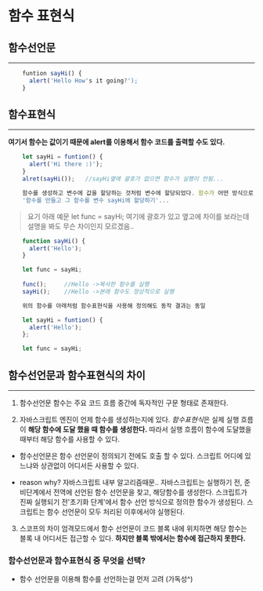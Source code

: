 # 함수 표현식

## 함수선언문
---
```javascript    
    funtion sayHi() {
      alert('Hello How's it going?');
    }
```

## 함수표현식
---
**여기서 함수는 값이기 때문에 alert를 이용해서 함수 코드를 출력할 수도 있다.**

```javascript
    let sayHi = funtion() {
      alert('Hi there :)');
    }
    alret(sayHi());   //sayHi옆에 괄호가 없으면 함수가 실행이 안됨... 

    함수를 생성하고 변수에 값을 할당하는 것처럼 변수에 할당되었다. 함수가 어떤 방식으로 만들어졌는지에 관계 없이 함수는 값이고, 따라서 변수에 할당할 수 있다.
    '함수를 만들고 그 함수를 변수 sayHi에 할당하기'...
```

> 요기 아래 예문 let func = sayHi; 여기에 괄호가 있고 옆고에 차이를 보라는데 설명을 봐도 무슨 차이인지 모르겠음..

```javascript
    function sayHi() {
      alert('Hello');
    }

    let func = sayHi;
    
    func();     //Hello ->복사한 함수를 실행
    sayHi();    //Hello ->본래 함수도 정상적으로 실행

    위의 함수를 아래처럼 함수표현식을 사용해 정의해도 동작 결과는 동일

    let sayHi = funtion() {
      alert('Hello');
    };

    let func = sayHi;
```

## 함수선언문과 함수표현식의 차이
---
  1. 함수선언문 함수는 주요 코드 흐름 중간에 독자적인 구문 형태로 존재한다.

  2. 자바스크립트 엔진이 언제 함수를 생성하는지에 있다.
  *함수표현식*은 실제 실행 흐름이 **해당 함수에 도달 했을 때 함수를 생성한다.** 따라서 실행 흐름이 함수에 도달했을 때부터 해당 함수를 사용할 수 있다.

- 함수선언문은 함수 선언문이 정의되기 전에도 호출 할 수 있다. 스크립트 어디에 있느냐와 상관없이 어디서든 사용할 수 있다.

- reason why? 자바스크립트 내부 알고리즘때문.. 자바스크립트는 실행하기 전, 준비단계에서 전역에 선언된 함수 선언문을 찾고, 해당함수를 생성한다. 스크립트가 진짜 실행되기 전'초기화 단계'에서 함수 선언 방식으로 정의한 함수가 생성된다.
스크립트는 함수 선언문이 모두 처리된 이후에서야 실행된다.

  
3. 스코프의 차이
  엄격모드에서 함수 선언문이 코드 블록 내에 위치하면 해당 함수는 블록 내 어디서든 접근할 수 있다. **하지만 블록 밖에서는 함수에 접근하지 못한다.**

### 함수선언문과 함수표현식 중 무엇을 선택?
 
- 함수 선언문을 이용해 함수를 선언하는걸 먼저 고려 (가독성^)


